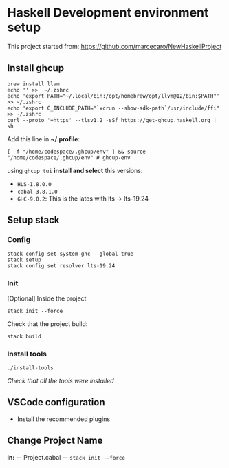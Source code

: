 # Haskell Development environment setup

This project started from: https://github.com/marcecaro/NewHaskellProject

## Install  ghcup

```shell
brew install llvm
echo '' >>  ~/.zshrc
echo 'export PATH="~/.local/bin:/opt/homebrew/opt/llvm@12/bin:$PATH"' >> ~/.zshrc
echo 'export C_INCLUDE_PATH="`xcrun --show-sdk-path`/usr/include/ffi"' >> ~/.zshrc
curl --proto '=https' --tlsv1.2 -sSf https://get-ghcup.haskell.org | sh
```

Add this line in **~/.profile**:

 ```shell
[ -f "/home/codespace/.ghcup/env" ] && source "/home/codespace/.ghcup/env" # ghcup-env
 ```

using `ghcup tui` **install and select** this versions:

- `HLS-1.8.0.0`
- `cabal-3.8.1.0`
- `GHC-9.0.2`: This is the lates with lts -> lts-19.24

## Setup stack

### Config
```shell 
stack config set system-ghc --global true
stack setup
stack config set resolver lts-19.24
```

### Init

[Optional] Inside the project

```shell
stack init --force
```
Check that the project build: 


```shell
stack build
```


### Install tools

```shell
./install-tools
```

*Check that all the tools were installed*

## VSCode configuration

- Install the recommended plugins


## Change Project Name

**in:**
-- Project.cabal
-- `stack init --force`
